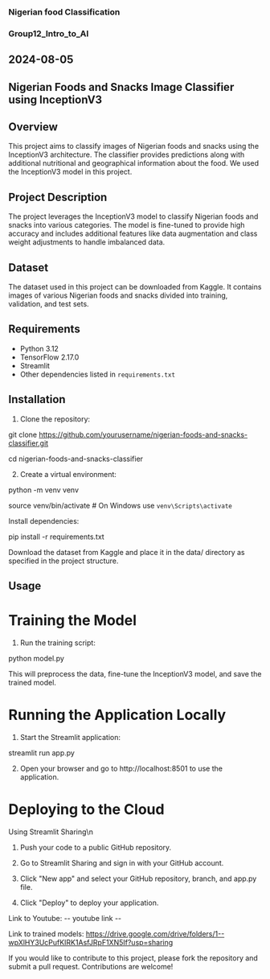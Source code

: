 ### Nigerian food Classification
### Group12_Intro_to_AI
## 2024-08-05
## Nigerian Foods and Snacks Image Classifier using InceptionV3

## Overview

This project aims to classify images of Nigerian foods and snacks using the InceptionV3 architecture. The classifier provides predictions along with additional nutritional and geographical information about the food. We used the InceptionV3 model in this project.

## Project Description 

The project leverages the InceptionV3 model to classify Nigerian foods and snacks into various categories. The model is fine-tuned to provide high accuracy and includes additional features like data augmentation and class weight adjustments to handle imbalanced data.

## Dataset

The dataset used in this project can be downloaded from Kaggle. It contains images of various Nigerian foods and snacks divided into training, validation, and test sets.

## Requirements 

- Python 3.12
- TensorFlow 2.17.0
- Streamlit
- Other dependencies listed in `requirements.txt`

## Installation 
1. Clone the repository:


git clone https://github.com/yourusername/nigerian-foods-and-snacks-classifier.git 

cd nigerian-foods-and-snacks-classifier 


2. Create a virtual environment: 


python -m venv venv 

source venv/bin/activate  # On Windows use `venv\Scripts\activate` 

Install dependencies:


pip install -r requirements.txt

Download the dataset from Kaggle and place it in the data/ directory as specified in the project structure.

## Usage 
# Training the Model 
1. Run the training script:

python model.py

This will preprocess the data, fine-tune the InceptionV3 model, and save the trained model.

# Running the Application Locally 
1. Start the Streamlit application:

streamlit run app.py

2. Open your browser and go to http://localhost:8501 to use the application.

# Deploying to the Cloud 
Using Streamlit Sharing\n

1. Push your code to a public GitHub repository.

2. Go to Streamlit Sharing and sign in with your GitHub account.

3. Click "New app" and select your GitHub repository, branch, and app.py file.

4. Click "Deploy" to deploy your application.

Link to Youtube: -- youtube link --

Link to trained models: https://drive.google.com/drive/folders/1--wpXlHY3UcPufKIRK1AsfJRpF1XN5If?usp=sharing

If you would like to contribute to this project, please fork the repository and submit a pull request. Contributions are welcome!

